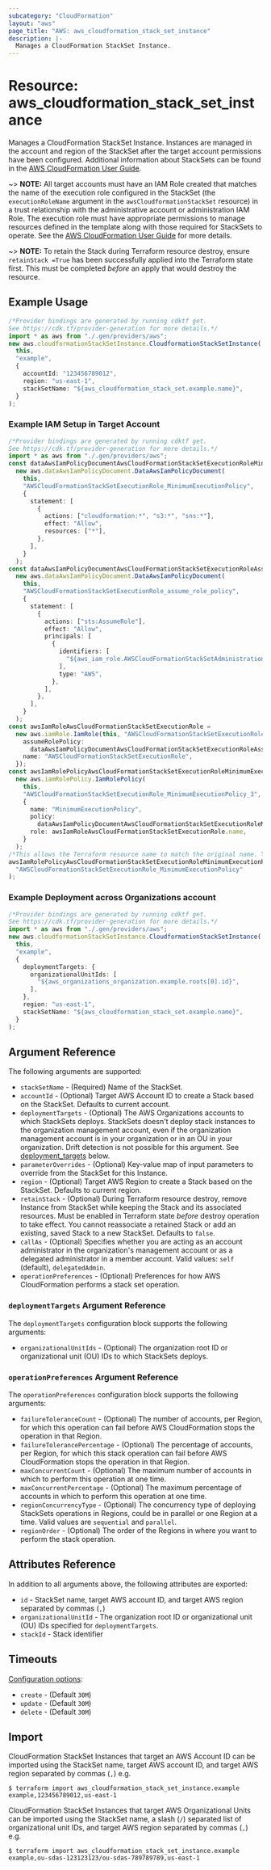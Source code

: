 ```yaml
---
subcategory: "CloudFormation"
layout: "aws"
page_title: "AWS: aws_cloudformation_stack_set_instance"
description: |-
  Manages a CloudFormation StackSet Instance.
---
```


# Resource: aws\_cloudformation\_stack\_set\_instance

Manages a CloudFormation StackSet Instance. Instances are managed in the account and region of the StackSet after the target account permissions have been configured. Additional information about StackSets can be found in the [AWS CloudFormation User Guide](https://docs.aws.amazon.com/AWSCloudFormation/latest/UserGuide/what-is-cfnstacksets.html).

\~> **NOTE:** All target accounts must have an IAM Role created that matches the name of the execution role configured in the StackSet (the `executionRoleName` argument in the `awsCloudformationStackSet` resource) in a trust relationship with the administrative account or administration IAM Role. The execution role must have appropriate permissions to manage resources defined in the template along with those required for StackSets to operate. See the [AWS CloudFormation User Guide](https://docs.aws.amazon.com/AWSCloudFormation/latest/UserGuide/stacksets-prereqs.html) for more details.

\~> **NOTE:** To retain the Stack during Terraform resource destroy, ensure `retainStack =True` has been successfully applied into the Terraform state first. This must be completed *before* an apply that would destroy the resource.

## Example Usage

```typescript
/*Provider bindings are generated by running cdktf get.
See https://cdk.tf/provider-generation for more details.*/
import * as aws from "./.gen/providers/aws";
new aws.cloudformationStackSetInstance.CloudformationStackSetInstance(
  this,
  "example",
  {
    accountId: "123456789012",
    region: "us-east-1",
    stackSetName: "${aws_cloudformation_stack_set.example.name}",
  }
);

```

### Example IAM Setup in Target Account

```typescript
/*Provider bindings are generated by running cdktf get.
See https://cdk.tf/provider-generation for more details.*/
import * as aws from "./.gen/providers/aws";
const dataAwsIamPolicyDocumentAwsCloudFormationStackSetExecutionRoleMinimumExecutionPolicy =
  new aws.dataAwsIamPolicyDocument.DataAwsIamPolicyDocument(
    this,
    "AWSCloudFormationStackSetExecutionRole_MinimumExecutionPolicy",
    {
      statement: [
        {
          actions: ["cloudformation:*", "s3:*", "sns:*"],
          effect: "Allow",
          resources: ["*"],
        },
      ],
    }
  );
const dataAwsIamPolicyDocumentAwsCloudFormationStackSetExecutionRoleAssumeRolePolicy =
  new aws.dataAwsIamPolicyDocument.DataAwsIamPolicyDocument(
    this,
    "AWSCloudFormationStackSetExecutionRole_assume_role_policy",
    {
      statement: [
        {
          actions: ["sts:AssumeRole"],
          effect: "Allow",
          principals: [
            {
              identifiers: [
                "${aws_iam_role.AWSCloudFormationStackSetAdministrationRole.arn}",
              ],
              type: "AWS",
            },
          ],
        },
      ],
    }
  );
const awsIamRoleAwsCloudFormationStackSetExecutionRole =
  new aws.iamRole.IamRole(this, "AWSCloudFormationStackSetExecutionRole", {
    assumeRolePolicy:
      dataAwsIamPolicyDocumentAwsCloudFormationStackSetExecutionRoleAssumeRolePolicy.json,
    name: "AWSCloudFormationStackSetExecutionRole",
  });
const awsIamRolePolicyAwsCloudFormationStackSetExecutionRoleMinimumExecutionPolicy =
  new aws.iamRolePolicy.IamRolePolicy(
    this,
    "AWSCloudFormationStackSetExecutionRole_MinimumExecutionPolicy_3",
    {
      name: "MinimumExecutionPolicy",
      policy:
        dataAwsIamPolicyDocumentAwsCloudFormationStackSetExecutionRoleMinimumExecutionPolicy.json,
      role: awsIamRoleAwsCloudFormationStackSetExecutionRole.name,
    }
  );
/*This allows the Terraform resource name to match the original name. You can remove the call if you don't need them to match.*/
awsIamRolePolicyAwsCloudFormationStackSetExecutionRoleMinimumExecutionPolicy.overrideLogicalId(
  "AWSCloudFormationStackSetExecutionRole_MinimumExecutionPolicy"
);

```

### Example Deployment across Organizations account

```typescript
/*Provider bindings are generated by running cdktf get.
See https://cdk.tf/provider-generation for more details.*/
import * as aws from "./.gen/providers/aws";
new aws.cloudformationStackSetInstance.CloudformationStackSetInstance(
  this,
  "example",
  {
    deploymentTargets: {
      organizationalUnitIds: [
        "${aws_organizations_organization.example.roots[0].id}",
      ],
    },
    region: "us-east-1",
    stackSetName: "${aws_cloudformation_stack_set.example.name}",
  }
);

```

## Argument Reference

The following arguments are supported:

* `stackSetName` - (Required) Name of the StackSet.
* `accountId` - (Optional) Target AWS Account ID to create a Stack based on the StackSet. Defaults to current account.
* `deploymentTargets` - (Optional) The AWS Organizations accounts to which StackSets deploys. StackSets doesn't deploy stack instances to the organization management account, even if the organization management account is in your organization or in an OU in your organization. Drift detection is not possible for this argument. See [deployment\_targets](#deployment_targets-argument-reference) below.
* `parameterOverrides` - (Optional) Key-value map of input parameters to override from the StackSet for this Instance.
* `region` - (Optional) Target AWS Region to create a Stack based on the StackSet. Defaults to current region.
* `retainStack` - (Optional) During Terraform resource destroy, remove Instance from StackSet while keeping the Stack and its associated resources. Must be enabled in Terraform state *before* destroy operation to take effect. You cannot reassociate a retained Stack or add an existing, saved Stack to a new StackSet. Defaults to `false`.
* `callAs` - (Optional) Specifies whether you are acting as an account administrator in the organization's management account or as a delegated administrator in a member account. Valid values: `self` (default), `delegatedAdmin`.
* `operationPreferences` - (Optional) Preferences for how AWS CloudFormation performs a stack set operation.

### `deploymentTargets` Argument Reference

The `deploymentTargets` configuration block supports the following arguments:

* `organizationalUnitIds` - (Optional) The organization root ID or organizational unit (OU) IDs to which StackSets deploys.

### `operationPreferences` Argument Reference

The `operationPreferences` configuration block supports the following arguments:

* `failureToleranceCount` - (Optional) The number of accounts, per Region, for which this operation can fail before AWS CloudFormation stops the operation in that Region.
* `failureTolerancePercentage` - (Optional) The percentage of accounts, per Region, for which this stack operation can fail before AWS CloudFormation stops the operation in that Region.
* `maxConcurrentCount` - (Optional) The maximum number of accounts in which to perform this operation at one time.
* `maxConcurrentPercentage` - (Optional) The maximum percentage of accounts in which to perform this operation at one time.
* `regionConcurrencyType` - (Optional) The concurrency type of deploying StackSets operations in Regions, could be in parallel or one Region at a time. Valid values are `sequential` and `parallel`.
* `regionOrder` - (Optional) The order of the Regions in where you want to perform the stack operation.

## Attributes Reference

In addition to all arguments above, the following attributes are exported:

* `id` - StackSet name, target AWS account ID, and target AWS region separated by commas (`,`)
* `organizationalUnitId` - The organization root ID or organizational unit (OU) IDs specified for `deploymentTargets`.
* `stackId` - Stack identifier

## Timeouts

[Configuration options](https://developer.hashicorp.com/terraform/language/resources/syntax#operation-timeouts):

* `create` - (Default `30M`)
* `update` - (Default `30M`)
* `delete` - (Default `30M`)

## Import

CloudFormation StackSet Instances that target an AWS Account ID can be imported using the StackSet name, target AWS account ID, and target AWS region separated by commas (`,`) e.g.

```console
$ terraform import aws_cloudformation_stack_set_instance.example example,123456789012,us-east-1
```

CloudFormation StackSet Instances that target AWS Organizational Units can be imported using the StackSet name, a slash (`/`) separated list of organizational unit IDs, and target AWS region separated by commas (`,`) e.g.

```console
$ terraform import aws_cloudformation_stack_set_instance.example example,ou-sdas-123123123/ou-sdas-789789789,us-east-1
```
